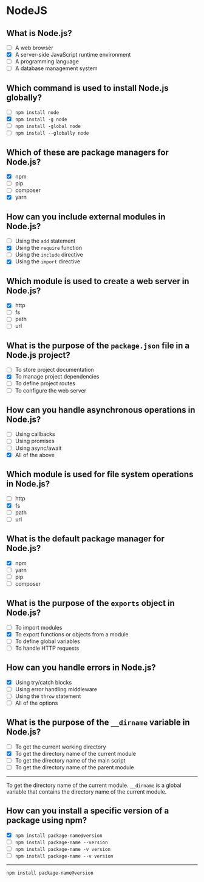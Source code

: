 # NodeJS

## What is Node.js?

- [ ] A web browser
- [x] A server-side JavaScript runtime environment
- [ ] A programming language
- [ ] A database management system

## Which command is used to install Node.js globally?

- [ ] `npm install node`
- [x] `npm install -g node`
- [ ] `npm install -global node`
- [ ] `npm install --globally node`

## Which of these are package managers for Node.js?

- [x] npm
- [ ] pip
- [ ] composer
- [x] yarn

## How can you include external modules in Node.js?

- [ ] Using the `add` statement
- [x] Using the `require` function
- [ ] Using the `include` directive
- [x] Using the `import` directive

## Which module is used to create a web server in Node.js?

- [x] http
- [ ] fs
- [ ] path
- [ ] url

## What is the purpose of the `package.json` file in a Node.js project?

- [ ] To store project documentation
- [x] To manage project dependencies
- [ ] To define project routes
- [ ] To configure the web server

## How can you handle asynchronous operations in Node.js?

- [ ] Using callbacks
- [ ] Using promises
- [ ] Using async/await
- [x] All of the above

## Which module is used for file system operations in Node.js?

- [ ] http
- [x] fs
- [ ] path
- [ ] url

## What is the default package manager for Node.js?

- [x] npm
- [ ] yarn
- [ ] pip
- [ ] composer

## What is the purpose of the `exports` object in Node.js?

- [ ] To import modules
- [x] To export functions or objects from a module
- [ ] To define global variables
- [ ] To handle HTTP requests

## How can you handle errors in Node.js?

- [x] Using try/catch blocks
- [ ] Using error handling middleware
- [ ] Using the `throw` statement
- [ ] All of the options

## What is the purpose of the `__dirname` variable in Node.js?

- [ ] To get the current working directory
- [x] To get the directory name of the current module
- [ ] To get the directory name of the main script
- [ ] To get the directory name of the parent module

---

To get the directory name of the current module. `__dirname` is a global variable that contains the directory name of the current module.

## How can you install a specific version of a package using npm?

- [x] `npm install package-name@version`
- [ ] `npm install package-name --version`
- [ ] `npm install package-name -v version`
- [ ] `npm install package-name --v version`

---

`npm install package-name@version`
